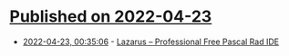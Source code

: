 # [Published on 2022-04-23](index.md)

* [2022-04-23, 00:35:06](https://news.ycombinator.com/item?id=31130067) - [Lazarus – Professional Free Pascal Rad IDE](https://www.lazarus-ide.org/)

